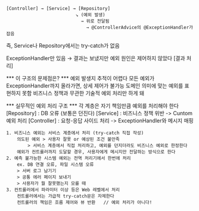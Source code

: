 ```text
[Controller] → [Service] → [Repository]
                          ↘ (예외 발생)
                            → 위로 전달됨
                              → @ControllerAdvice의 @ExceptionHandler가 잡음
```
즉, Service나 Repository에서는 try-catch가 없음

ExceptionHandler만 있음 → 결과는 보냈지만 예외 원인은 제어하지 않았다 [결과 처리]

*** 이 구조의 문제점은? ***
    예외 발생지 추적이 어렵다
    모든 예외가 ExceptionHandler까지 올라가면, 상세 제어가 불가능
    도메인 의미에 맞는 예외를 표현하지 못함
    비즈니스 정책과 무관한 기술적 예외 처리만 하게 돼

*** 실무적인 예외 처리 구조 ***
    각 계층은 자기 책임만큼 예외를 처리해야 한다
    [Repository] : DB 오류 (보통은 던진다)
    [Service] : 비즈니스 정책 위반 -> Cuntom 예외 처리
    [Controller] : 요청-응답 사이드 처리 -> ExceptionHandler와 메시지 매핑

    1. 비즈니스 예외는 서비스 계층에서 처리 (try-catch 직접 작성)
        의도된 예외 > 사용자 잘못 or 예상된 조건 불만족 
            > 서비스 계층에서 직접 처리하고, 예외를 던지더라도 비즈니스 예외로 한정한다
        예외가 컨트롤러까지 도달할 경우, 사용자에게 메시지만 전달하는 방식으로 한다
    2. 예측 불가능한 시스템 예외는 전역 처리기에서 한번에 처리
        ex. DB 연결 오류, 파일 시스템 오류
        > 서버 로그 남기기
        > 공통 에러 페이지 보내기
        > 사용자가 뭘 잘못했는지 모를 때
    3. 컨트롤러에서 파라미터 이상 등은 Web 레벨에서 처리
        컨트롤러에서는 가급적 try-catch문은 자제한다
        컨트롤러의 책임은 흐름 제어와 뷰 반환   // 예외 처리가 아니다!